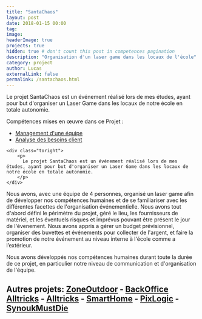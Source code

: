 ```yaml
---
title: "SantaChaos"
layout: post
date: 2018-01-15 00:00
tag:
image:
headerImage: true
projects: true
hidden: true # don't count this post in competences pagination
description: "Organisation d'un laser game dans les locaux de l'école"
category: project
author: Lucas
externalLink: false
permalink: /santachaos.html
---
```


Le projet SantaChaos est un événement réalisé lors de mes études, ayant pour but d'organiser un Laser Game dans les locaux de notre école en totale autonomie.

Compétences mises en œuvre dans ce Projet :

- [Management d'une équipe]({{site.url}}/myportfolio/team)
- [Analyse des besoins client]({{site.url}}/myportfolio/analyse-besoin)


<div class="side-by-side">

    <div class="toright">
        <p>
          Le projet SantaChaos est un événement réalisé lors de mes études, ayant pour but d'organiser un Laser Game dans les locaux de notre école en totale autonomie.
        </p>
    </div>
</div>

Nous avons, avec une équipe de 4 personnes, organisé un laser game afin de développer nos compétences humaines et de se familiariser avec les différentes facettes de l'organisation événementielle.
Nous avons tout d'abord défini le périmètre du projet, géré le lieu, les fournisseurs de matériel, et les éventuels risques et imprévus pouvant être présent le jour de l'évenement.
Nous avons appris a gérer un budget prévisionnel, organiser des buvettes et événements pour collecter de l'argent, et faire la promotion de notre événement au niveau interne à l'école comme a l’extérieur.

Nous avons développés nos compétences humaines durant toute la durée de ce projet, en particulier notre niveau de communication et d'organisation de l'équipe.

Autres projets: [ZoneOutdoor]({{site.url}}/myportfolio/zone-outdoor.html) -
[BackOffice Alltricks]({{site.url}}/myportfolio/alltricks-backoffice.html) -
[Alltricks]({{site.url}}/myportfolio/alltricks.html) -
[SmartHome]({{site.url}}/myportfolio/smarthome.html) -
[PixLogic]({{site.url}}/myportfolio/PixLogic.html) -
[SynoukMustDie]({{site.url}}/myportfolio/synoukmustdie.html)
---
